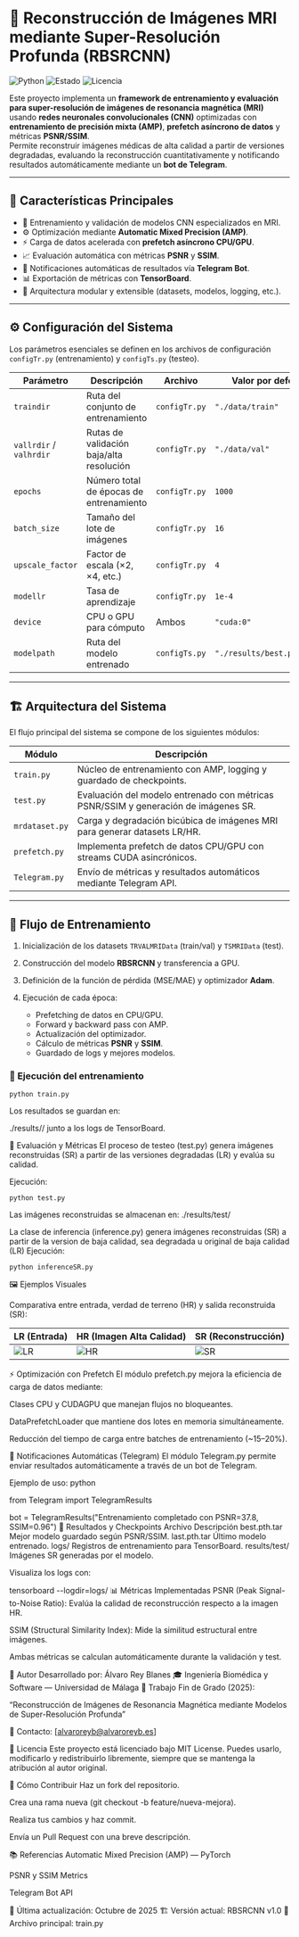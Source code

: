 # 🧠 Reconstrucción de Imágenes MRI mediante Super-Resolución Profunda (RBSRCNN)

![Python](https://img.shields.io/badge/Python-3.10%2B-blue)
![Estado](https://img.shields.io/badge/Estado-Completado-green)
![Licencia](https://img.shields.io/badge/Licencia-MIT-green)

Este proyecto implementa un **framework de entrenamiento y evaluación para super-resolución de imágenes de resonancia magnética (MRI)** usando **redes neuronales convolucionales (CNN)** optimizadas con **entrenamiento de precisión mixta (AMP)**, **prefetch asíncrono de datos** y métricas **PSNR/SSIM**.  
Permite reconstruir imágenes médicas de alta calidad a partir de versiones degradadas, evaluando la reconstrucción cuantitativamente y notificando resultados automáticamente mediante un **bot de Telegram**.

---

## 🚀 Características Principales

- 🧩 Entrenamiento y validación de modelos CNN especializados en MRI.  
- ⚙️ Optimización mediante **Automatic Mixed Precision (AMP)**.  
- ⚡ Carga de datos acelerada con **prefetch asíncrono CPU/GPU**.  
- 📈 Evaluación automática con métricas **PSNR** y **SSIM**.  
- 🤖 Notificaciones automáticas de resultados vía **Telegram Bot**.  
- 📊 Exportación de métricas con **TensorBoard**.  
- 🧱 Arquitectura modular y extensible (datasets, modelos, logging, etc.).

---

## ⚙️ Configuración del Sistema

Los parámetros esenciales se definen en los archivos de configuración `configTr.py` (entrenamiento) y `configTs.py` (testeo).

| Parámetro | Descripción | Archivo | Valor por defecto |
|------------|-------------|----------|------------------|
| `traindir` | Ruta del conjunto de entrenamiento | `configTr.py` | `"./data/train"` |
| `vallrdir` / `valhrdir` | Rutas de validación baja/alta resolución | `configTr.py` | `"./data/val"` |
| `epochs` | Número total de épocas de entrenamiento | `configTr.py` | `1000` |
| `batch_size` | Tamaño del lote de imágenes | `configTr.py` | `16` |
| `upscale_factor` | Factor de escala (×2, ×4, etc.) | `configTr.py` | `4` |
| `modellr` | Tasa de aprendizaje | `configTr.py` | `1e-4` |
| `device` | CPU o GPU para cómputo | Ambos | `"cuda:0"` |
| `modelpath` | Ruta del modelo entrenado | `configTs.py` | `"./results/best.pth.tar"` |

---

## 🏗️ Arquitectura del Sistema

El flujo principal del sistema se compone de los siguientes módulos:

| Módulo | Descripción |
|--------|--------------|
| `train.py` | Núcleo de entrenamiento con AMP, logging y guardado de checkpoints. |
| `test.py` | Evaluación del modelo entrenado con métricas PSNR/SSIM y generación de imágenes SR. |
| `mrdataset.py` | Carga y degradación bicúbica de imágenes MRI para generar datasets LR/HR. |
| `prefetch.py` | Implementa prefetch de datos CPU/GPU con streams CUDA asincrónicos. |
| `Telegram.py` | Envío de métricas y resultados automáticos mediante Telegram API. |

---

## 🧩 Flujo de Entrenamiento

1. Inicialización de los datasets `TRVALMRIData` (train/val) y `TSMRIData` (test).  
2. Construcción del modelo **RBSRCNN** y transferencia a GPU.  
3. Definición de la función de pérdida (MSE/MAE) y optimizador **Adam**.  
4. Ejecución de cada época:

   - Prefetching de datos en CPU/GPU.  
   - Forward y backward pass con AMP.  
   - Actualización del optimizador.  
   - Cálculo de métricas **PSNR** y **SSIM**.  
   - Guardado de logs y mejores modelos.  

### 🔧 Ejecución del entrenamiento

```  
python train.py
```
Los resultados se guardan en:

  
 
./results/<expname>/ junto a los logs de TensorBoard.

🧪 Evaluación y Métricas
El proceso de testeo (test.py) genera imágenes reconstruidas (SR) a partir de las versiones degradadas (LR) y evalúa su calidad.

Ejecución:
  
```
python test.py
```
Las imágenes reconstruidas se almacenan en: ./results/test/<expname>

La clase de inferencia (inference.py) genera imágenes reconstruidas (SR) a partir de la version de baja calidad, sea degradada u original de baja calidad (LR)
Ejecución:
  
```
python inferenceSR.py
```


🖼️ Ejemplos Visuales


Comparativa entre entrada, verdad de terreno (HR) y salida reconstruida (SR):

| LR (Entrada) | HR (Imagen Alta Calidad) | SR (Reconstrucción) |
|---------------|------------------------|----------------------|
| ![LR](results/test/exp1/lr.png) | ![HR](results/test/exp1/hr.png) | ![SR](results/test/exp1/sr.png) |


⚡ Optimización con Prefetch
El módulo prefetch.py mejora la eficiencia de carga de datos mediante:

Clases CPU y CUDAGPU que manejan flujos no bloqueantes.

DataPrefetchLoader que mantiene dos lotes en memoria simultáneamente.

Reducción del tiempo de carga entre batches de entrenamiento (~15–20%).

📡 Notificaciones Automáticas (Telegram)
El módulo Telegram.py permite enviar resultados automáticamente a través de un bot de Telegram.

Ejemplo de uso:
python
 
from Telegram import TelegramResults

bot = TelegramResults("Entrenamiento completado con PSNR=37.8, SSIM=0.96")
💾 Resultados y Checkpoints
Archivo	Descripción
best.pth.tar	Mejor modelo guardado según PSNR/SSIM.
last.pth.tar	Último modelo entrenado.
logs/	Registros de entrenamiento para TensorBoard.
results/test/	Imágenes SR generadas por el modelo.

Visualiza los logs con:

  

tensorboard --logdir=logs/
📊 Métricas Implementadas
PSNR (Peak Signal-to-Noise Ratio): Evalúa la calidad de reconstrucción respecto a la imagen HR.

SSIM (Structural Similarity Index): Mide la similitud estructural entre imágenes.

Ambas métricas se calculan automáticamente durante la validación y test.

🧍 Autor
Desarrollado por:
Álvaro Rey Blanes
🎓 Ingeniería Biomédica y Software — Universidad de Málaga
📅 Trabajo Fin de Grado (2025):

“Reconstrucción de Imágenes de Resonancia Magnética mediante Modelos de Super-Resolución Profunda”

📧 Contacto: [alvaroreyb@alvaroreyb.es]

🪪 Licencia
Este proyecto está licenciado bajo MIT License.
Puedes usarlo, modificarlo y redistribuirlo libremente, siempre que se mantenga la atribución al autor original.

🌟 Cómo Contribuir
Haz un fork del repositorio.

Crea una rama nueva (git checkout -b feature/nueva-mejora).

Realiza tus cambios y haz commit.

Envía un Pull Request con una breve descripción.

📚 Referencias
Automatic Mixed Precision (AMP) — PyTorch

PSNR y SSIM Metrics

Telegram Bot API

🧩 Última actualización: Octubre de 2025
🏗️ Versión actual: RBSRCNN v1.0
📄 Archivo principal: train.py
